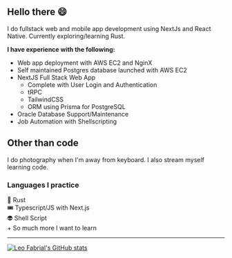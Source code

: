 ## Hello there :smile:

I do fullstack web and mobile app development using NextJs and React Native. Currently exploring/learning Rust.

**I have experience with the following:**
- Web app deployment with AWS EC2 and NginX
- Self maintained Postgres database launched with AWS EC2
- NextJS Full Stack Web App
  - Complete with User Login and Authentication
  - tRPC
  - TailwindCSS
  - ORM using Prisma for PostgreSQL
- Oracle Database Support/Maintenance
- Job Automation with Shellscripting

## Other than code
I do photography when I'm away from keyboard. I also stream myself learning code.

### Languages I practice
🦀 Rust\
🎟️ Typescript/JS with Next.js\
👽 Shell Script\
\+ So much more I want to learn

<!-- [![Rust Study](https://github-readme-stats.vercel.app/api/pin/?username=leofabrial&repo=rust_study&theme=dracula)](https://github.com/leofabrial/rust_study)\ -->
---
[![Leo Fabrial's GitHub stats](https://github-readme-stats.vercel.app/api?username=leofabrial&show_icons=true&theme=dracula)](https://github.com/leofabrial) 
<!-- [![Top Langs](https://github-readme-stats.vercel.app/api/top-langs/?username=leofabrial&theme=dracula)](https://github.com/leofabrial)   -->
